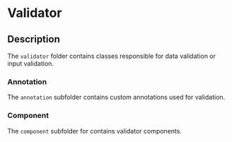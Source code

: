 # Validator

## Description
The `validator` folder contains classes responsible for data validation or input validation.

### Annotation
The `annotation` subfolder contains custom annotations used for validation.

### Component
The `component` subfolder for contains validator components.